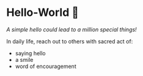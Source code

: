 # Hello-World :rose:
*A simple hello could lead to a million special things!*

In daily life, reach out to others with sacred act of:
- saying hello
- a smile
- word of encouragement

